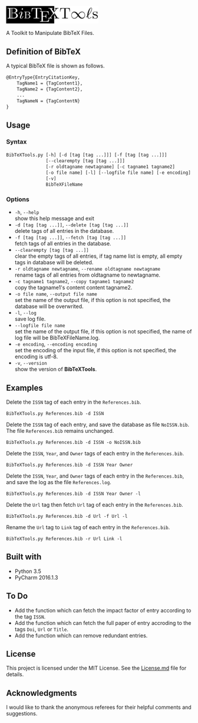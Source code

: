 <img src = "./Logo/Logo.png" width = 250pt />

A Toolkit to Manipulate BibTeX Files.

## Definition of BibTeX
A typical BibTeX file is shown as follows.

    @EntryType{EntryCitationKey,
        TagName1 = {TagContent1},
        TagName2 = {TagContent2},
        ...
        TagNameN = {TagContentN}
    }

## Usage
### Syntax
    BibTeXTools.py [-h] [-d [tag [tag ...]]] [-f [tag [tag ...]]]
                   [--clearempty [tag [tag ...]]]
                   [-r oldtagname newtagname] [-c tagname1 tagname2]
                   [-o file name] [-l] [--logfile file name] [-e encoding]
                   [-v]
                   BibTeXFileName

### Options
* `-h`, `--help`<br> show this help message and exit
* `-d [tag [tag ...]]`, `--delete [tag [tag ...]]`<br> delete tags of all entries in the database.
* `-f [tag [tag ...]]`, `--fetch [tag [tag ...]]`<br> fetch tags of all entries in the database.
* `--clearempty [tag [tag ...]]`<br> clear the empty tags of all entries, if tag name list is empty, all empty tags in database will be deleted.
* `-r oldtagname newtagname`, `--rename oldtagname newtagname`<br> rename tags of all entries from oldtagname to newtagname.
* `-c tagname1 tagname2`, `--copy tagname1 tagname2`<br> copy the tagname1's content content tagname2.
* `-o file name`, `--output file name`<br> set the name of the output file, if this option is not specified, the database will be overwrited.
* `-l`, `--log`<br> save log file.
* `--logfile file name`<br> set the name of the output file, if this option is not specified, the name of log file will be BibTeXFileName.log.
* `-e encoding`, `--encoding encoding`<br> set the encoding of the input file, if this option is not specified, the encoding is utf-8.
* `-v`, `--version`<br> show the version of **BibTeXTools**.

## Examples
Delete the `ISSN` tag of each entry in the `References.bib`.

    BibTeXTools.py References.bib -d ISSN

Delete the `ISSN` tag of each entry, and save the database as file `NoISSN.bib`. The file `References.bib` remains unchanged.

    BibTeXTools.py References.bib -d ISSN -o NoISSN.bib

Delete the `ISSN`, `Year`, and `Owner` tags of each entry in the `References.bib`.

    BibTeXTools.py References.bib -d ISSN Year Owner

Delete the `ISSN`, `Year`, and `Owner` tags of each entry in the `References.bib`, and save the log as the file `References.log`.

    BibTeXTools.py References.bib -d ISSN Year Owner -l

Delete the `Url` tag then fetch `Url` tag of each entry in the `References.bib`.

    BibTeXTools.py References.bib -d Url -f Url -l

Rename the `Url` tag to `Link` tag of each entry in the `References.bib`.

    BibTeXTools.py References.bib -r Url Link -l


## Built with
* Python 3.5
* PyCharm 2016.1.3

## To Do
* Add the function which can fetch the impact factor of entry according to the tag `ISSN`.
* Add the function which can fetch the full paper of entry accroding to the tags `Doi`, `Url` or `Title`.
* Add the function which can remove redundant entries.

## License
This project is licensed under the MIT License. See the [License.md](License.md) file for details.

## Acknowledgments
I would like to thank the anonymous referees for their helpful comments and suggestions.
